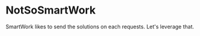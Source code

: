NotSoSmartWork
========

SmartWork likes to send the solutions on each requests. Let's leverage that.